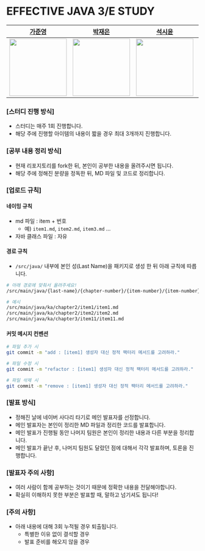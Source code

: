 # EFFECTIVE JAVA 3/E STUDY

<div style="margin: 0 auto">
    <table>
        <thead>
            <tr>
                <th><a href="https://github.com/Jwhyee">가준영</a></th>
                <th><a href="https://github.com/Jaeeun1083">박재은</a></th>
                <th><a href="https://github.com/seanee3670">석시윤</a></th>
                <th><a href="https://github.com/jhj-sharon">전현정</a></th>
            </tr>
        </thead>
        <tbody>
            <tr>
                <td><img src="https://avatars.githubusercontent.com/u/82663161?v=4" width="150" height="150"/></td>
                <td><img src="https://avatars.githubusercontent.com/u/78838791?v=4" width="150" height="150"/></td>
                <td><img src="https://avatars.githubusercontent.com/u/73217387?v=4" width="150" height="150"/></td>
                <td><img src="https://avatars.githubusercontent.com/u/120557874?v=4" width="150" height="150"/></td>
            </tr>
        </tbody>
    </table>
</div>

### [스터디 진행 방식]

- 스터디는 매주 1회 진행합니다.
- 해당 주에 진행할 아이템의 내용이 짧을 경우 최대 3개까지 진행합니다.

### [공부 내용 정리 방식]

- 현재 리포지토리를 fork한 뒤, 본인이 공부한 내용을 올려주시면 됩니다.
- 해당 주에 정해진 분량을 정독한 뒤, MD 파일 및 코드로 정리합니다.

### [업로드 규칙]

#### 네이밍 규칙
- md 파일 : item + 번호
  - 예) `item1.md`, `item2.md`, `item3.md` ...
- 자바 클래스 파일 : 자유

#### 경로 규칙
  - `/src/java/` 내부에 본인 성(Last Name)을 패키지로 생성 한 뒤 아래 규칙에 따릅니다.

```bash
# 아래 경로에 맞춰서 올려주세요! 
/src/main/java/{last-name}/{chapter-number}/{item-number}/{item-number}.md

# 예시
/src/main/java/ka/chapter2/item1/item1.md
/src/main/java/ka/chapter2/item2/item2.md
/src/main/java/ka/chapter3/item11/item11.md
```

#### 커밋 메시지 컨벤션

```bash
# 파일 추가 시
git commit -m "add : [item1] 생성자 대신 정적 팩터리 메서드를 고려하라."

# 파일 수정 시
git commit -m "refactor : [item1] 생성자 대신 정적 팩터리 메서드를 고려하라."

# 파일 삭제 시
git commit -m "remove : [item1] 생성자 대신 정적 팩터리 메서드를 고려하라."
```

### [발표 방식]

- 정해진 날에 네이버 사다리 타기로 메인 발표자를 선정합니다.
- 메인 발표자는 본인이 정리한 MD 파일과 정리한 코드를 발표합니다.
- 메인 발표가 진행될 동안 나머지 팀원은 본인이 정리한 내용과 다른 부분을 정리합니다.
- 메인 발표가 끝난 후, 나머지 팀원도 달랐던 점에 대해서 각각 발표하며, 토론을 진행합니다.

### [발표자 주의 사항]

- 여러 사람이 함께 공부하는 것이기 때문에 정확한 내용을 전달해야합니다.
- 확실히 이해하지 못한 부분은 발표할 때, 말하고 넘기셔도 됩니다!

### [주의 사항]

- 아래 내용에 대해 3회 누적될 경우 퇴출됩니다.
  - 특별한 이유 없이 결석할 경우
  - 발표 준비를 해오지 않을 경우